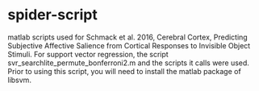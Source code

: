 # spider-script
matlab scripts used for Schmack et al. 2016, Cerebral Cortex, Predicting Subjective Affective Salience from Cortical Responses to Invisible Object Stimuli.
For support vector regression, the script svr_searchlite_permute_bonferroni2.m and the scripts it calls were used. Prior to using this script, you will need to install the matlab package of libsvm. 
